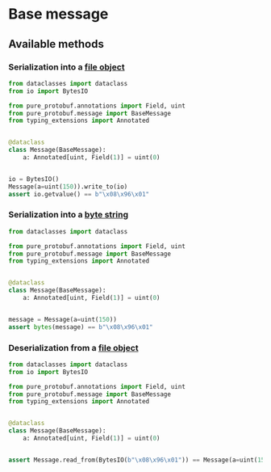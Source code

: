 # Base message

## Available methods

### Serialization into a [file object](https://docs.python.org/3/glossary.html#term-file-object)

```python title="test_write_to.py"
from dataclasses import dataclass
from io import BytesIO

from pure_protobuf.annotations import Field, uint
from pure_protobuf.message import BaseMessage
from typing_extensions import Annotated


@dataclass
class Message(BaseMessage):
    a: Annotated[uint, Field(1)] = uint(0)


io = BytesIO()
Message(a=uint(150)).write_to(io)
assert io.getvalue() == b"\x08\x96\x01"
```

### Serialization into a [byte string](https://docs.python.org/3/library/stdtypes.html#bytes)

```python title="test_bytes.py"
from dataclasses import dataclass

from pure_protobuf.annotations import Field, uint
from pure_protobuf.message import BaseMessage
from typing_extensions import Annotated


@dataclass
class Message(BaseMessage):
    a: Annotated[uint, Field(1)] = uint(0)


message = Message(a=uint(150))
assert bytes(message) == b"\x08\x96\x01"
```

### Deserialization from a [file object](https://docs.python.org/3/glossary.html#term-file-object)

```python title="test_read_from.py"
from dataclasses import dataclass
from io import BytesIO

from pure_protobuf.annotations import Field, uint
from pure_protobuf.message import BaseMessage
from typing_extensions import Annotated


@dataclass
class Message(BaseMessage):
    a: Annotated[uint, Field(1)] = uint(0)


assert Message.read_from(BytesIO(b"\x08\x96\x01")) == Message(a=uint(150))
```

